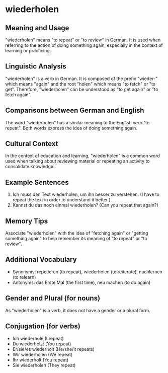 # wiederholen
## Meaning and Usage
"wiederholen" means "to repeat" or "to review" in German. It is used when referring to the action of doing something again, especially in the context of learning or practicing.

## Linguistic Analysis
"wiederholen" is a verb in German. It is composed of the prefix "wieder-" which means "again" and the root "holen" which means "to fetch" or "to get". Therefore, "wiederholen" can be understood as "to get again" or "to fetch again".

## Comparisons between German and English
The word "wiederholen" has a similar meaning to the English verb "to repeat". Both words express the idea of doing something again.

## Cultural Context
In the context of education and learning, "wiederholen" is a common word used when talking about reviewing material or repeating an activity to consolidate knowledge.

## Example Sentences
1. Ich muss den Text wiederholen, um ihn besser zu verstehen. (I have to repeat the text in order to understand it better.)
2. Kannst du das noch einmal wiederholen? (Can you repeat that again?)

## Memory Tips
Associate "wiederholen" with the idea of "fetching again" or "getting something again" to help remember its meaning of "to repeat" or "to review".

## Additional Vocabulary
- Synonyms: repetieren (to repeat), wiederholen (to reiterate), nachlernen (to relearn)
- Antonyms: das Erste Mal (the first time), neu machen (to do again)

## Gender and Plural (for nouns)
As "wiederholen" is a verb, it does not have a gender or a plural form.

## Conjugation (for verbs)
- Ich wiederhole (I repeat)
- Du wiederholst (You repeat)
- Er/sie/es wiederholt (He/she/it repeats)
- Wir wiederholen (We repeat)
- Ihr wiederholt (You repeat)
- Sie wiederholen (They repeat)
